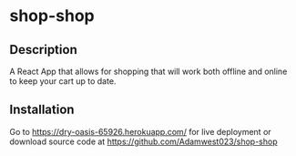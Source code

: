 # shop-shop

## Description 
A React App that allows for shopping that will work both offline and online to keep your cart up to date. 

## Installation
Go to https://dry-oasis-65926.herokuapp.com/ for live deployment or download source code at https://github.com/Adamwest023/shop-shop

